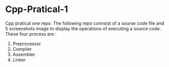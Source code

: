 # Cpp-Pratical-1
Cpp pratical one repo.
The following repo connsist of a sourse code file and 5 screenshots image to display the operations of executing a source code.
These four process are :
1. Preprocessor
2. Compiler
3. Assembler
4. Linker
